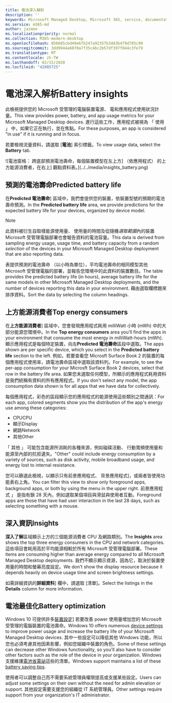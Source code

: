 ```yaml
---
title: 電池深入解析
description: ''
keywords: Microsoft Managed Desktop, Microsoft 365, service, documentation, Microsoft 受管理的電腦, Microsoft 365, 服務, 文件
ms.service: m365-md
author: jaimeo
ms.localizationpriority: normal
ms.collection: M365-modern-desktop
ms.openlocfilehash: 056685cbd49e6fb247a92357b3483b479d705c90
ms.sourcegitcommit: 3dd9944a6070a7f35c4bc2b57df397f844c3fe79
ms.translationtype: MT
ms.contentlocale: zh-TW
ms.lasthandoff: 02/15/2020
ms.locfileid: "42085725"
---
```

# <a name="battery-insights"></a><span data-ttu-id="eb073-103">電池深入解析</span><span class="sxs-lookup"><span data-stu-id="eb073-103">Battery insights</span></span>
<span data-ttu-id="eb073-104">此檢視提供您的 Microsoft 受管理的電腦裝置電源、 電和應用程式使用狀況計量。</span><span class="sxs-lookup"><span data-stu-id="eb073-104">This view provides power, battery, and app usage metrics for your Microsoft Managed Desktop devices.</span></span> <span data-ttu-id="eb073-105">進行這些工作，應用程式被視為 「 使用 」 中，如果它正在執行，並在焦點。</span><span class="sxs-lookup"><span data-stu-id="eb073-105">For these purposes, an app is considered "in use" if it is running and in focus.</span></span>

<span data-ttu-id="eb073-106">若要檢視流量資料，請選取 [**電池**] 索引標籤。</span><span class="sxs-lookup"><span data-stu-id="eb073-106">To view usage data, select the **Battery** tab.</span></span>

![電池窗格： 跨底部預測電池壽命，每個裝置模型在左上方] （依應用程式） 的上方能源消費者，在右上] 觀點資料表。](../../media/insights_battery.png)

## <a name="predicted-battery-life"></a><span data-ttu-id="eb073-109">預測的電池壽命</span><span class="sxs-lookup"><span data-stu-id="eb073-109">Predicted battery life</span></span>

<span data-ttu-id="eb073-110">在**Predicted 電池壽命**] 區域中，我們會提供您的裝置，依裝置型號的預期的電池壽命預測。</span><span class="sxs-lookup"><span data-stu-id="eb073-110">In the **Predicted battery life** area, we provide predictions for the expected battery life for your devices, organized by device model.</span></span>

> [!NOTE]
> <span data-ttu-id="eb073-111">此資料被衍生自取樣能源使用量、 使用量的時間及從隨機<em>選取範圍</em>內的裝置 Microsoft 受管理電腦部署也會報告資料的電池容量。</span><span class="sxs-lookup"><span data-stu-id="eb073-111">This data is derived from sampling energy usage, usage time, and battery capacity from a random <em>selection</em> of the devices in your Microsoft Managed Desktop deployment that are also reporting data.</span></span>

<span data-ttu-id="eb073-112">表提供預測的電池壽命 （以小時為單位），平均電池壽命的相同模型其他 Microsoft 受管理電腦的部署，並報告您環境中的此資料的裝置數目。</span><span class="sxs-lookup"><span data-stu-id="eb073-112">The table provides the predicted battery life (in hours), average battery life for the same models in other Microsoft Managed Desktop deployments, and the number of devices reporting this data in your environment.</span></span> <span data-ttu-id="eb073-113">藉由選取欄標題來排序資料。</span><span class="sxs-lookup"><span data-stu-id="eb073-113">Sort the data by selecting the column headings.</span></span>



## <a name="top-energy-consumers"></a><span data-ttu-id="eb073-114">上方能源消費者</span><span class="sxs-lookup"><span data-stu-id="eb073-114">Top energy consumers</span></span>

<span data-ttu-id="eb073-115">在**上方能源消費者**] 區域中，您會發現應用程式耗用 milliWatt 小時 (mWh) 中的大部分能源您環境中。</span><span class="sxs-lookup"><span data-stu-id="eb073-115">In the **Top energy consumers** area you’ll find the apps in your environment that consume the most energy in milliWatt-hours (mWh).</span></span> <span data-ttu-id="eb073-116">顯示應用程式是每個特定裝置，向左**Predicted 電池壽命**區段中選取。</span><span class="sxs-lookup"><span data-stu-id="eb073-116">The apps shown are per specific device, which you select in the **Predicted battery life** section to the left.</span></span> <span data-ttu-id="eb073-117">例如，若要查看您 Microsft Surface Book 2 的裝置的每個應用程式使用率，請電池壽命區域中選取該資料列。</span><span class="sxs-lookup"><span data-stu-id="eb073-117">For example, to see the per-app consumption for your Microsft Surface Book 2 devices, select that row in the battery life area.</span></span> <span data-ttu-id="eb073-118">如果您未選取任何模型，所顯示的應用程式耗用資料是我們統稱有資料的所有應用程式。</span><span class="sxs-lookup"><span data-stu-id="eb073-118">If you don't select any model, the app consumption data shown is for all apps that we have data for collectively.</span></span>

 <span data-ttu-id="eb073-119">每個應用程式，彩色的區段顯示您的應用程式的能源使用這些類別之間通訊：</span><span class="sxs-lookup"><span data-stu-id="eb073-119">For each app, colored segments show you the distribution of the app's energy use among these categories:</span></span>

- <span data-ttu-id="eb073-120">CPU</span><span class="sxs-lookup"><span data-stu-id="eb073-120">CPU</span></span>
- <span data-ttu-id="eb073-121">顯示</span><span class="sxs-lookup"><span data-stu-id="eb073-121">Display</span></span>
- <span data-ttu-id="eb073-122">網路</span><span class="sxs-lookup"><span data-stu-id="eb073-122">Network</span></span>
- <span data-ttu-id="eb073-123">其他</span><span class="sxs-lookup"><span data-stu-id="eb073-123">Other</span></span>

<span data-ttu-id="eb073-124">「 其他 」 可能包含能源所消耗的各種來源，例如磁碟活動、 行動寬頻使用量和能源至內部的抗拒遺失。</span><span class="sxs-lookup"><span data-stu-id="eb073-124">"Other" could include energy consumption by a variety of sources, such as disk activity, mobile broadband usage, and energy lost to internal resistance.</span></span> 

<span data-ttu-id="eb073-125">您可以篩選此檢視，以顯示只有前景應用程式、 背景應用程式]，或兩者皆使用功能表右上角。</span><span class="sxs-lookup"><span data-stu-id="eb073-125">You can filter this view to show only foreground apps, background apps, or both by using the menu in the upper right.</span></span> <span data-ttu-id="eb073-126">前景應用程式 」 是指有鎖 28 天內，例如選取某個項目與滑鼠與使用者互動。</span><span class="sxs-lookup"><span data-stu-id="eb073-126">Foreground apps are those that have had user interaction in the last 28 days, such as selecting something with a mouse.</span></span>

## <a name="insights"></a><span data-ttu-id="eb073-127">深入資訊</span><span class="sxs-lookup"><span data-stu-id="eb073-127">Insights</span></span>

<span data-ttu-id="eb073-128">**深入了解**區域顯示上方的三個能源消費者 CPU 及網路類別。</span><span class="sxs-lookup"><span data-stu-id="eb073-128">The **Insights** area shows the top three energy consumers in the CPU and network categories.</span></span> <span data-ttu-id="eb073-129">這些項目會耗用高於平均能源相較於所有 Microsoft 受管理電腦部署。</span><span class="sxs-lookup"><span data-stu-id="eb073-129">These items are consuming higher than average energy compared to all Microsoft Managed Desktop deployments.</span></span> <span data-ttu-id="eb073-130">我們不顯示顯示資源，因為它，取決於裝置使用量的時間和螢幕亮度設定。</span><span class="sxs-lookup"><span data-stu-id="eb073-130">We don't show the display resource because it depends heavily on device usage time and screen brightness settings.</span></span> 

<span data-ttu-id="eb073-131">如需詳細資訊的**詳細資料**] 欄中，請選取 [清單]。</span><span class="sxs-lookup"><span data-stu-id="eb073-131">Select the listings in the **Details** column for more information.</span></span>

## <a name="battery-optimization"></a><span data-ttu-id="eb073-132">電池最佳化</span><span class="sxs-lookup"><span data-stu-id="eb073-132">Battery optimization</span></span>

<span data-ttu-id="eb073-133">Windows 10 可提供許多[裝置設定](https://support.microsoft.com/help/20443/windows-10-battery-saving-tips)] 若要改善 power 使用量增加您的 Microsoft 受管理的電腦裝置的電池壽命。</span><span class="sxs-lookup"><span data-stu-id="eb073-133">Windows 10 offers numerous [device settings](https://support.microsoft.com/help/20443/windows-10-battery-saving-tips) to improve power usage and increase the battery life of your Microsoft Managed Desktop devices.</span></span> <span data-ttu-id="eb073-134">其中一些設定可以降低其他 Windows 功能，所以您也必須考慮其他因素影響，例如您組織中裝置的角色。</span><span class="sxs-lookup"><span data-stu-id="eb073-134">Some of these settings can decrease other Windows functionality, so you'll also have to consider other factors such as the role of the device in your organization.</span></span> <span data-ttu-id="eb073-135">Windows 支援維護[電池省電祕](https://support.microsoft.com/help/20443/windows-10-battery-saving-tips)這些的清單。</span><span class="sxs-lookup"><span data-stu-id="eb073-135">Windows support maintains a list of these [battery saving tips](https://support.microsoft.com/help/20443/windows-10-battery-saving-tips).</span></span>

<span data-ttu-id="eb073-136">使用者可以調整自己而不需要系統管理員權限提高或支援某些設定。</span><span class="sxs-lookup"><span data-stu-id="eb073-136">Users can adjust some settings on their own without the need for admin elevation or support.</span></span> <span data-ttu-id="eb073-137">其他設定需要支援您的組織從 IT 系統管理員。</span><span class="sxs-lookup"><span data-stu-id="eb073-137">Other settings require support from your organization's IT administrator.</span></span>

